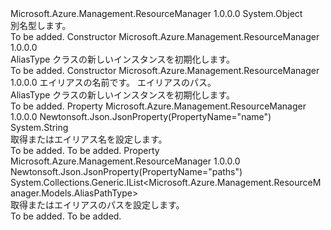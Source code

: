 <Type Name="AliasType" FullName="Microsoft.Azure.Management.ResourceManager.Models.AliasType">
  <TypeSignature Language="C#" Value="public class AliasType" />
  <TypeSignature Language="ILAsm" Value=".class public auto ansi beforefieldinit AliasType extends System.Object" />
  <TypeSignature Language="DocId" Value="T:Microsoft.Azure.Management.ResourceManager.Models.AliasType" />
  <TypeSignature Language="VB.NET" Value="Public Class AliasType" />
  <TypeSignature Language="F#" Value="type AliasType = class" />
  <AssemblyInfo>
    <AssemblyName>Microsoft.Azure.Management.ResourceManager</AssemblyName>
    <AssemblyVersion>1.0.0.0</AssemblyVersion>
  </AssemblyInfo>
  <Base>
    <BaseTypeName>System.Object</BaseTypeName>
  </Base>
  <Interfaces />
  <Docs>
    <summary>
            別名型します。
            </summary>
    <remarks>To be added.</remarks>
  </Docs>
  <Members>
    <Member MemberName=".ctor">
      <MemberSignature Language="C#" Value="public AliasType ();" />
      <MemberSignature Language="ILAsm" Value=".method public hidebysig specialname rtspecialname instance void .ctor() cil managed" />
      <MemberSignature Language="DocId" Value="M:Microsoft.Azure.Management.ResourceManager.Models.AliasType.#ctor" />
      <MemberSignature Language="VB.NET" Value="Public Sub New ()" />
      <MemberType>Constructor</MemberType>
      <AssemblyInfo>
        <AssemblyName>Microsoft.Azure.Management.ResourceManager</AssemblyName>
        <AssemblyVersion>1.0.0.0</AssemblyVersion>
      </AssemblyInfo>
      <Parameters />
      <Docs>
        <summary>
            AliasType クラスの新しいインスタンスを初期化します。
            </summary>
        <remarks>To be added.</remarks>
      </Docs>
    </Member>
    <Member MemberName=".ctor">
      <MemberSignature Language="C#" Value="public AliasType (string name = null, System.Collections.Generic.IList&lt;Microsoft.Azure.Management.ResourceManager.Models.AliasPathType&gt; paths = null);" />
      <MemberSignature Language="ILAsm" Value=".method public hidebysig specialname rtspecialname instance void .ctor(string name, class System.Collections.Generic.IList`1&lt;class Microsoft.Azure.Management.ResourceManager.Models.AliasPathType&gt; paths) cil managed" />
      <MemberSignature Language="DocId" Value="M:Microsoft.Azure.Management.ResourceManager.Models.AliasType.#ctor(System.String,System.Collections.Generic.IList{Microsoft.Azure.Management.ResourceManager.Models.AliasPathType})" />
      <MemberSignature Language="VB.NET" Value="Public Sub New (Optional name As String = null, Optional paths As IList(Of AliasPathType) = null)" />
      <MemberSignature Language="F#" Value="new Microsoft.Azure.Management.ResourceManager.Models.AliasType : string * System.Collections.Generic.IList&lt;Microsoft.Azure.Management.ResourceManager.Models.AliasPathType&gt; -&gt; Microsoft.Azure.Management.ResourceManager.Models.AliasType" Usage="new Microsoft.Azure.Management.ResourceManager.Models.AliasType (name, paths)" />
      <MemberType>Constructor</MemberType>
      <AssemblyInfo>
        <AssemblyName>Microsoft.Azure.Management.ResourceManager</AssemblyName>
        <AssemblyVersion>1.0.0.0</AssemblyVersion>
      </AssemblyInfo>
      <Parameters>
        <Parameter Name="name" Type="System.String" />
        <Parameter Name="paths" Type="System.Collections.Generic.IList&lt;Microsoft.Azure.Management.ResourceManager.Models.AliasPathType&gt;" />
      </Parameters>
      <Docs>
        <param name="name">エイリアスの名前です。</param>
        <param name="paths">エイリアスのパス。</param>
        <summary>
            AliasType クラスの新しいインスタンスを初期化します。
            </summary>
        <remarks>To be added.</remarks>
      </Docs>
    </Member>
    <Member MemberName="Name">
      <MemberSignature Language="C#" Value="public string Name { get; set; }" />
      <MemberSignature Language="ILAsm" Value=".property instance string Name" />
      <MemberSignature Language="DocId" Value="P:Microsoft.Azure.Management.ResourceManager.Models.AliasType.Name" />
      <MemberSignature Language="VB.NET" Value="Public Property Name As String" />
      <MemberSignature Language="F#" Value="member this.Name : string with get, set" Usage="Microsoft.Azure.Management.ResourceManager.Models.AliasType.Name" />
      <MemberType>Property</MemberType>
      <AssemblyInfo>
        <AssemblyName>Microsoft.Azure.Management.ResourceManager</AssemblyName>
        <AssemblyVersion>1.0.0.0</AssemblyVersion>
      </AssemblyInfo>
      <Attributes>
        <Attribute>
          <AttributeName>Newtonsoft.Json.JsonProperty(PropertyName="name")</AttributeName>
        </Attribute>
      </Attributes>
      <ReturnValue>
        <ReturnType>System.String</ReturnType>
      </ReturnValue>
      <Docs>
        <summary>
            取得またはエイリアス名を設定します。
            </summary>
        <value>To be added.</value>
        <remarks>To be added.</remarks>
      </Docs>
    </Member>
    <Member MemberName="Paths">
      <MemberSignature Language="C#" Value="public System.Collections.Generic.IList&lt;Microsoft.Azure.Management.ResourceManager.Models.AliasPathType&gt; Paths { get; set; }" />
      <MemberSignature Language="ILAsm" Value=".property instance class System.Collections.Generic.IList`1&lt;class Microsoft.Azure.Management.ResourceManager.Models.AliasPathType&gt; Paths" />
      <MemberSignature Language="DocId" Value="P:Microsoft.Azure.Management.ResourceManager.Models.AliasType.Paths" />
      <MemberSignature Language="VB.NET" Value="Public Property Paths As IList(Of AliasPathType)" />
      <MemberSignature Language="F#" Value="member this.Paths : System.Collections.Generic.IList&lt;Microsoft.Azure.Management.ResourceManager.Models.AliasPathType&gt; with get, set" Usage="Microsoft.Azure.Management.ResourceManager.Models.AliasType.Paths" />
      <MemberType>Property</MemberType>
      <AssemblyInfo>
        <AssemblyName>Microsoft.Azure.Management.ResourceManager</AssemblyName>
        <AssemblyVersion>1.0.0.0</AssemblyVersion>
      </AssemblyInfo>
      <Attributes>
        <Attribute>
          <AttributeName>Newtonsoft.Json.JsonProperty(PropertyName="paths")</AttributeName>
        </Attribute>
      </Attributes>
      <ReturnValue>
        <ReturnType>System.Collections.Generic.IList&lt;Microsoft.Azure.Management.ResourceManager.Models.AliasPathType&gt;</ReturnType>
      </ReturnValue>
      <Docs>
        <summary>
            取得またはエイリアスのパスを設定します。
            </summary>
        <value>To be added.</value>
        <remarks>To be added.</remarks>
      </Docs>
    </Member>
  </Members>
</Type>